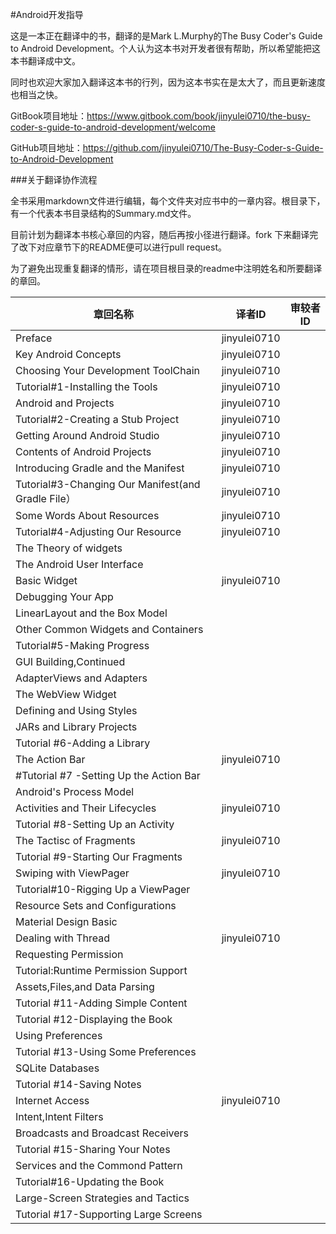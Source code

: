 #Android开发指导

这是一本正在翻译中的书，翻译的是Mark L.Murphy的The Busy Coder's Guide to
Android Development。个人认为这本书对开发者很有帮助，所以希望能把这本书翻译成中文。

同时也欢迎大家加入翻译这本书的行列，因为这本书实在是太大了，而且更新速度也相当之快。

GitBook项目地址：https://www.gitbook.com/book/jinyulei0710/the-busy-coder-s-guide-to-android-development/welcome

GitHub项目地址：https://github.com/jinyulei0710/The-Busy-Coder-s-Guide-to-Android-Development

###关于翻译协作流程

全书采用markdown文件进行编辑，每个文件夹对应书中的一章内容。根目录下，有一个代表本书目录结构的Summary.md文件。

目前计划为翻译本书核心章回的内容，随后再按小径进行翻译。fork 下来翻译完了改下对应章节下的README便可以进行pull request。

为了避免出现重复翻译的情形，请在项目根目录的readme中注明姓名和所要翻译的章回。



|章回名称|译者ID|审较者ID|
|----|----|-----|
|Preface|jinyulei0710|
|Key Android Concepts|jinyulei0710|
|Choosing Your Development ToolChain|jinyulei0710|
|Tutorial#1-Installing the Tools|jinyulei0710|
|Android and Projects|jinyulei0710|
|Tutorial#2-Creating a Stub Project|jinyulei0710|
|Getting Around Android Studio|jinyulei0710|
|Contents of Android Projects|jinyulei0710|
|Introducing Gradle and the Manifest|jinyulei0710|
|Tutorial#3-Changing Our Manifest(and Gradle File）|jinyulei0710|
|Some Words About Resources|jinyulei0710|
|Tutorial#4-Adjusting Our Resource|jinyulei0710|
|The Theory of widgets||
|The Android User Interface||
|Basic Widget|jinyulei0710|
|Debugging Your App||
|LinearLayout and the Box Model||
|Other Common Widgets and Containers||
|Tutorial#5-Making Progress||
|GUI Building,Continued||
|AdapterViews and Adapters||
|The WebView Widget||
|Defining and Using Styles||
|JARs and Library Projects||
|Tutorial #6-Adding a Library||
|The Action Bar|jinyulei0710|
|#Tutorial #7 -Setting Up the Action Bar||
|Android's Process Model||
|Activities and Their Lifecycles|jinyulei0710|
|Tutorial #8-Setting Up an Activity||
|The Tactisc of Fragments|jinyulei0710|
|Tutorial #9-Starting Our Fragments||
|Swiping with ViewPager|jinyulei0710|
|Tutorial#10-Rigging Up a ViewPager||
|Resource Sets and Configurations||
|Material Design Basic||
|Dealing with Thread|jinyulei0710|
|Requesting Permission||
|Tutorial:Runtime Permission Support||
|Assets,Files,and Data Parsing||
|Tutorial #11-Adding Simple Content||
|Tutorial #12-Displaying the Book||
|Using Preferences||
|Tutorial #13-Using Some Preferences||
|SQLite Databases||
|Tutorial #14-Saving Notes||
|Internet Access|jinyulei0710|
|Intent,Intent Filters||
|Broadcasts and Broadcast Receivers||
|Tutorial #15-Sharing Your Notes||
|Services and the Commond Pattern||
|Tutorial#16-Updating the Book||
|Large-Screen Strategies and Tactics|
|Tutorial #17-Supporting Large Screens||
